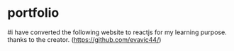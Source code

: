 # portfolio
#i have converted the following website to reactjs for my learning purpose. thanks to the creator.
(https://github.com/evavic44/)
